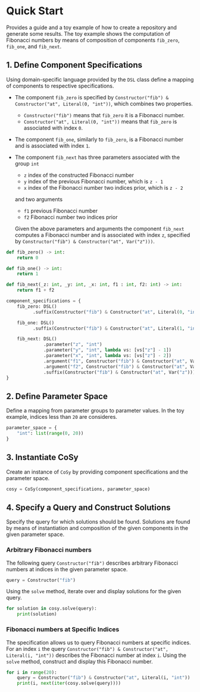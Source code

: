 # Quick Start
Provides a guide and a toy example of how to create a repository and generate some results.
The toy example shows the computation of Fibonacci numbers by means of composition of components `fib_zero`, `fib_one`, and `fib_next`.

## 1. Define Component Specifications

Using domain-specific language provided by the `DSL` class define a mapping of components to respective specifications.

- The component `fib_zero` is specified by `Constructor("fib") & Constructor("at", Literal(0, "int"))`, which combines two properties.
  + `Constructor("fib")` means that `fib_zero` it is a Fibonacci number.
  + `Constructor("at", Literal(0, "int"))` means that `fib_zero` is associated with index `0`.
- The component `fib_one`, similarly to `fib_zero`, is a Fibonacci number and is associated with index `1`.
- The component `fib_next` has three parameters associated with the group `int`
  + `z` index of the constructed Fibonacci number
  + `y` index of the previous Fibonacci number, which is `z - 1`
  + `x` index of the Fibonacci number two indices prior, which is `z - 2`
  
  and two arguments
  + `f1` previous Fibonacci number
  + `f2` Fibonacci number two indices prior
 
  Given the above parameters and arguments the component `fib_next` computes a Fibonacci number and is associated with index `z`, specified by `Constructor("fib") & Constructor("at", Var("z")))`.

```python
def fib_zero() -> int:
    return 0

def fib_one() -> int:
    return 1

def fib_next(_z: int, _y: int, _x: int, f1 : int, f2: int) -> int:
    return f1 + f2

component_specifications = {
    fib_zero: DSL()
          .suffix(Constructor("fib") & Constructor("at", Literal(0, "int"))),

    fib_one: DSL()
          .suffix(Constructor("fib") & Constructor("at", Literal(1, "int"))),

    fib_next: DSL()
              .parameter("z", "int")
              .parameter("y", "int", lambda vs: [vs["z"] - 1])
              .parameter("x", "int", lambda vs: [vs["z"] - 2])
              .argument("f1", Constructor("fib") & Constructor("at", Var("y")))
              .argument("f2", Constructor("fib") & Constructor("at", Var("x")))
              .suffix(Constructor("fib") & Constructor("at", Var("z"))),
}
```

## 2. Define Parameter Space

Define a mapping from parameter groups to parameter values.
In the toy example, indices less than `20` are consideres.

```python
parameter_space = {
    "int": list(range(0, 20))
}
```

## 3. Instantiate CoSy

Create an instance of `CoSy` by providing component specifications and the parameter space.

```python
cosy = CoSy(component_specifications, parameter_space)
```

## 4. Specify a Query and Construct Solutions

Specify the query for which solutions should be found.
Solutions are found by means of instantiation and composition of the given components in the given parameter space.

### Arbitrary Fibonacci numbers

The following query `Constructor("fib")` describes arbitrary Fibonacci numbers at indices in the given parameter space.

```python
query = Constructor("fib")
```

Using the `solve` method, iterate over and display solutions for the given query.

```python
for solution in cosy.solve(query):
    print(solution)
```

### Fibonacci numbers at Specific Indices

The specification allows us to query Fibonacci numbers at specific indices.
For an index `i` the query `Constructor("fib") & Constructor("at", Literal(i, "int"))` describes the Fibonacci number at index `i`.
Using the `solve` method, construct and display this Fibonacci number.

```python
for i in range(20):
    query = Constructor("fib") & Constructor("at", Literal(i, "int"))
    print(i, next(iter(cosy.solve(query))))
```
